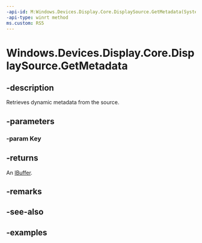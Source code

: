 ```yaml
---
-api-id: M:Windows.Devices.Display.Core.DisplaySource.GetMetadata(System.Guid)
-api-type: winrt method
ms.custom: RS5
---
```


<!-- Method syntax.
public IBuffer DisplaySource.GetMetadata(Guid Key)
-->

# Windows.Devices.Display.Core.DisplaySource.GetMetadata

## -description
Retrieves dynamic metadata from the source.

## -parameters
### -param Key

## -returns
An [IBuffer](../windows.storage.streams/ibuffer.md).

## -remarks

## -see-also

## -examples
